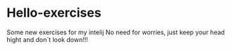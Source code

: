 # Hello-exercises
Some new exercises for my intelij
No need for worries, just keep your head hight and don`t look down!!!
